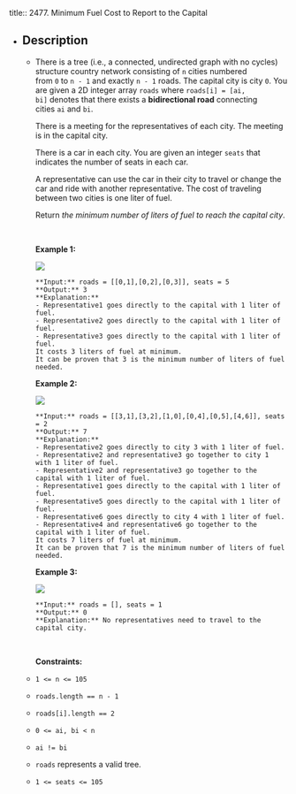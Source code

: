 title:: 2477. Minimum Fuel Cost to Report to the Capital

- ## Description
	- There is a tree (i.e., a connected, undirected graph with no cycles) structure country network consisting of `n` cities numbered from `0` to `n - 1` and exactly `n - 1` roads. The capital city is city `0`. You are given a 2D integer array `roads` where `roads[i] = [ai, bi]` denotes that there exists a **bidirectional road** connecting cities `ai` and `bi`.
	  
	  There is a meeting for the representatives of each city. The meeting is in the capital city.
	  
	  There is a car in each city. You are given an integer `seats` that indicates the number of seats in each car.
	  
	  A representative can use the car in their city to travel or change the car and ride with another representative. The cost of traveling between two cities is one liter of fuel.
	  
	  Return *the minimum number of liters of fuel to reach the capital city*.
	  
	   
	  
	  **Example 1:**
	  
	  ![](https://assets.leetcode.com/uploads/2022/09/22/a4c380025e3ff0c379525e96a7d63a3.png)
	  
	  ```
	  **Input:** roads = [[0,1],[0,2],[0,3]], seats = 5
	  **Output:** 3
	  **Explanation:** 
	  - Representative1 goes directly to the capital with 1 liter of fuel.
	  - Representative2 goes directly to the capital with 1 liter of fuel.
	  - Representative3 goes directly to the capital with 1 liter of fuel.
	  It costs 3 liters of fuel at minimum. 
	  It can be proven that 3 is the minimum number of liters of fuel needed.
	  ```
	  
	  **Example 2:**
	  
	  ![](https://assets.leetcode.com/uploads/2022/11/16/2.png)
	  
	  ```
	  **Input:** roads = [[3,1],[3,2],[1,0],[0,4],[0,5],[4,6]], seats = 2
	  **Output:** 7
	  **Explanation:** 
	  - Representative2 goes directly to city 3 with 1 liter of fuel.
	  - Representative2 and representative3 go together to city 1 with 1 liter of fuel.
	  - Representative2 and representative3 go together to the capital with 1 liter of fuel.
	  - Representative1 goes directly to the capital with 1 liter of fuel.
	  - Representative5 goes directly to the capital with 1 liter of fuel.
	  - Representative6 goes directly to city 4 with 1 liter of fuel.
	  - Representative4 and representative6 go together to the capital with 1 liter of fuel.
	  It costs 7 liters of fuel at minimum. 
	  It can be proven that 7 is the minimum number of liters of fuel needed.
	  ```
	  
	  **Example 3:**
	  
	  ![](https://assets.leetcode.com/uploads/2022/09/27/efcf7f7be6830b8763639cfd01b690a.png)
	  
	  ```
	  **Input:** roads = [], seats = 1
	  **Output:** 0
	  **Explanation:** No representatives need to travel to the capital city.
	  ```
	  
	   
	  
	  **Constraints:**
	- `1 <= n <= 105`
	- `roads.length == n - 1`
	- `roads[i].length == 2`
	- `0 <= ai, bi < n`
	- `ai != bi`
	- `roads` represents a valid tree.
	- `1 <= seats <= 105`